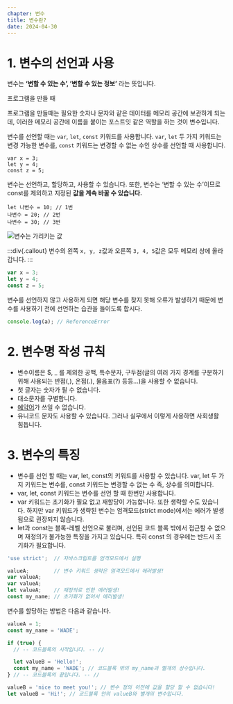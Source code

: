 ```yaml
---
chapter: 변수
title: 변수란?
date: 2024-04-30
---
```


# 1. 변수의 선언과 사용

변수는 **‘변할 수 있는 수’, ’변할 수 있는 정보’** 라는 뜻입니다.

프로그램을 만들 때

프로그램을 만들때는 필요한 숫자나 문자와 같은 데이터를 메모리 공간에 보관하게 되는데, 이러한 메모리 공간에 이름을 붙이는 포스트잇 같은 역할을 하는 것이 변수입니다.

변수를 선언할 때는 `var`, `let`, `const` 키워드를 사용합니다. `var`, `let` 두 가지 키워드는 변경 가능한 변수를, `const` 키워드는 변경할 수 없는 수인 상수를 선언할 때 사용합니다.

```javascript-exec
var x = 3;
let y = 4;
const z = 5;
```

변수는 선언하고, 할당하고, 사용할 수 있습니다. 또한, 변수는 ‘변할 수 있는 수’이므로 const를 제외하고 지정된 **값을 계속 바꿀 수 있습니다.**

```javascript-exec
let 나변수 = 10; // 1번
나변수 = 20; // 2번
나변수 = 30; // 3번
```

![변수는 가리키는 값](/images/javascript/chapter02/01-1.png)

:::div{.callout}
변수의 왼쪽 `x, y, z`값과 오른쪽 `3, 4, 5`값은 모두 메모리 상에 올라갑니다.
:::

```jsx
var x = 3;
let y = 4;
const z = 5;
```

</aside>

변수를 선언하지 않고 사용하게 되면 해당 변수를 찾지 못해 오류가 발생하기 때문에 변수를 사용하기 전에 선언하는 습관을 들이도록 합시다.

```jsx
console.log(a); // ReferenceError
```

# 2. 변수명 작성 규칙

- 변수이름은 $, \_ 를 제외한 공백, 특수문자, 구두점(글의 여러 가지 경계를 구분하기 위해 사용되는 반점(,), 온점(.), 물음표(?) 등등…)을 사용할 수 없습니다.
- 첫 글자는 숫자가 될 수 없습니다.
- 대소문자를 구별합니다.
- [예약어](https://ko.w3hmong.com/js/js_reserved.htm)가 쓰일 수 없습니다.
- 유니코드 문자도 사용할 수 있습니다. 그러나 실무에서 이렇게 사용하면 사회생활 힘듭니다.

# 3. 변수의 특징

- 변수를 선언 할 때는 var, let, const의 키워드를 사용할 수 있습니다. var, let 두 가지 키워드는 변수를, const 키워드는 변경할 수 없는 수 즉, 상수를 의미합니다.
- var, let, const 키워드는 변수를 선언 할 때 한번만 사용합니다.
- var 키워드는 초기화가 필요 없고 재할당이 가능합니다. 또한 생략할 수도 있습니다. 하지만 var 키워드가 생략된 변수는 엄격모드(strict mode)에서는 에러가 발생됨으로 권장되지 않습니다.
- let과 const는 블록-레벨 선언으로 불리며, 선언된 코드 블록 밖에서 접근할 수 없으며 재정의가 불가능한 특징을 가지고 있습니다. 특히 const 의 경우에는 반드시 초기화가 필요합니다.

```jsx
'use strict';  // 자바스크립트를 엄격모드에서 실행

valueA;        // 변수 키워드 생략은 엄격모드에서 에러발생!
var valueA;
var valueA;
let valueA;    // 재정의로 인한 에러발생!
const my_name; // 초기화가 없어서 에러발생!
```

변수를 할당하는 방법은 다음과 같습니다.

```jsx
valueA = 1;
const my_name = 'WADE';

if (true) {
  // -- 코드블록의 시작입니다. -- //

  let valueB = 'Hello!';
  const my_name = 'WADE'; // 코드블록 밖의 my_name과 별개의 상수입니다.
} // -- 코드블록의 끝입니다. -- //

valueB = 'nice to meet you!'; // 변수 정의 이전에 값을 할당 할 수 없습니다!
let valueB = 'Hi!'; // 코드블록 안의 valueB와 별개의 변수입니다.
```
